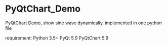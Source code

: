 # PyQtChart_Demo
PyQtChart Demo, show sine wave dynamically, implemented in one python file

requirement:
Python 3.5+
PyQt 5.9
PyQtChart 5.9
